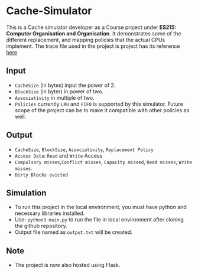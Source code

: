 # Cache-Simulator
This is a Cache simulator developer as a Course project under **ES215: Computer Organisation and Organisation**. It demonstrates some of the different replacement, and mapping policies that the actual CPUs implement. The trace file used in the project is project has its reference [here](https://occs.oberlin.edu/~ctaylor/classes/210SP13/cache.html)

## Input
- `CacheSize` (in bytes) input the power of 2.
- `BlockSize` (in byter) in power of two.
- `Associativity` in multiple of two.
- `Policies` currently `LRU` and `FIFO` is supported by this simulator. Future scope of the project can be to make it compatible with other policies as well.

## Output
- `CacheSize`, `BlockSize`, `Associativity`, `Replacement Policy`
- `Access Data`: `Read` and `Write` Access
- `Compulsory misses`,`Conflict misses`, `Capacity missed`, `Read misses`, `Write misses`.
- `Dirty Blocks evicted`

## Simulation
- To run this project in the local environment, you must have python and necessary libraries installed.
- Use: `python3 main.py` to run the file in local environment after cloning the github repository.
- Output file named as `output.txt` will be created.

## Note
- The project is now also hosted using Flask.
